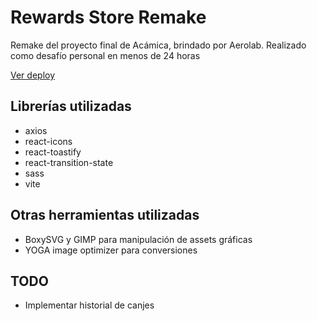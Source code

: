 # Rewards Store Remake

Remake del proyecto final de Acámica, brindado por Aerolab. Realizado como desafío personal en menos de 24 horas

[Ver deploy]()

## Librerías utilizadas

-   axios
-   react-icons
-   react-toastify
-   react-transition-state
-   sass
-   vite

## Otras herramientas utilizadas

-   BoxySVG y GIMP para manipulación de assets gráficas
-   YOGA image optimizer para conversiones

## TODO

-   Implementar historial de canjes
